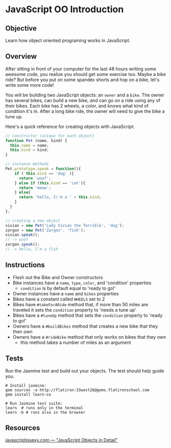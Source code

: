 # JavaScript OO Introduction

## Objective

Learn how object oriented programing works in JavaScript.

## Overview

After sitting in front of your computer for the last 48 hours writing some awesome code, you realize you should get some exercise too. Maybe a bike ride? But before you put on some spandex shorts and hop on a bike, let's write some more code!

You will be building two JavaScript objects: an `owner` and a `bike`. The owner has several bikes, can build a new bike, and can go on a ride using any of their bikes. Each bike has 2 wheels, a color, and knows what kind of condition it's in. After a long bike ride, the owner will need to give the bike a tune up.

Here's a quick reference for creating objects with JavaScript:

```javascript
// constructor (unique for each object)
function Pet (name, kind) {
  this.name = name;
  this.kind = kind;
}

// instance methods
Pet.prototype.speak = function(){
    if ( this.kind == 'dog' ){
      return 'woof';
    } else if (this.kind == 'cat'){
      return 'meow';
    } else{
      return 'hello, I\'m a ' + this.kind;
    }
  }
};

// creating a new object
vivian = new Pet('Lady Vivian the Terrible', 'dog');
zargon = new Pet('Zargon', 'fish');
vivian.speak();
// -> woof
zargon.speak();
// -> hello, I'm a fish
```

## Instructions

- Flesh out the Bike and Owner constructors
- Bike instances have a `name`, `type`, `color`, and 'condition' properties
  - `condition` is by default equal to 'ready to go!'
- Owner instances have a `name` and `bikes` properties
- Bikes have a constant called `WHEELS` set to 2
- Bikes have `#takeForARide` method that, if more than 50 miles are traveled it sets the `condition` property to 'needs a tune up'
- Bikes have a `#tuneUp` method that sets the `condition` property to 'ready to go!'
- Owners have a `#buildBikes` method that creates a new bike that they then own
- Owners have a `#rideBike` method that only works on bikes that they own
  - this method takes a number of miles as an argument

## Tests
Run the Jasmine test and build out your objects. The test should help guide you.

```shell
# Install jasmine:
gem sources -a http://flatiron:33west26@gems.flatironschool.com
gem install learn-co

# Run Jasmine test suite:
learn  # runs only in the terminal
learn -b # runs also in the browser
```

## Resources

[javascriptissexy.com — "JavaScript Objects in Detail"](http://javascriptissexy.com/javascript-objects-in-detail/)
